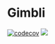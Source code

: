 # Gimbli 

[![codecov](https://codecov.io/gh/rusith/gimbli/branch/develop/graph/badge.svg)](https://codecov.io/gh/rusith/gimbli)
![](https://github.com/rusith/gimbli/workflows/Test%20the%20Code/badge.svg)